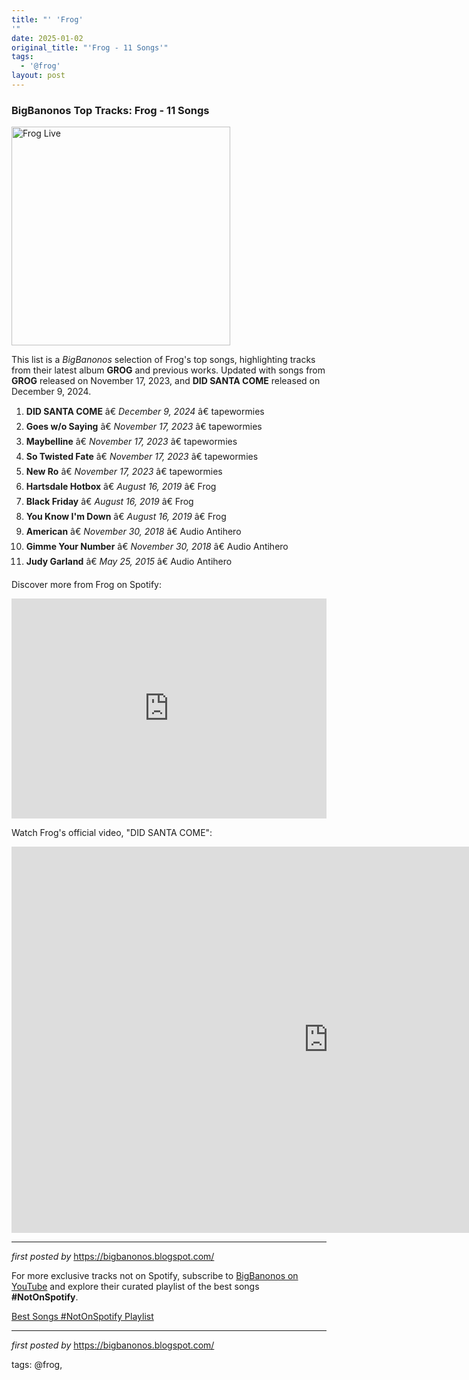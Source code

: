 ```yaml
---
title: "' 'Frog'
'"
date: 2025-01-02
original_title: "'Frog - 11 Songs'"
tags:
  - '@frog'
layout: post
---
```

<h3>BigBanonos Top Tracks: Frog - 11 Songs</h3>
<div class="separator"> <a href="https://start-track.com/wp-content/uploads/2023/12/Frog-Live-Photo-Credit-Innovacancy.com-by-Collin-Heroux-2-1600x1067.jpeg" > <img alt="Frog Live" border="0" height="350" src="https://start-track.com/wp-content/uploads/2023/12/Frog-Live-Photo-Credit-Innovacancy.com-by-Collin-Heroux-2-1600x1067.jpeg" /> </a>
</div> <p>This list is a <em>BigBanonos</em> selection of Frog's top songs, highlighting tracks from their latest album <strong>GROG</strong> and previous works. Updated with songs from <strong>GROG</strong> released on November 17, 2023, and <strong>DID SANTA COME</strong> released on December 9, 2024.</p> <ol> <li><strong>DID SANTA COME</strong> â€ <em>December 9, 2024</em> â€ tapewormies</li> <li><strong>Goes w/o Saying</strong> â€ <em>November 17, 2023</em> â€ tapewormies</li> <li><strong>Maybelline</strong> â€ <em>November 17, 2023</em> â€ tapewormies</li> <li><strong>So Twisted Fate</strong> â€ <em>November 17, 2023</em> â€ tapewormies</li> <li><strong>New Ro</strong> â€ <em>November 17, 2023</em> â€ tapewormies</li> <li><strong>Hartsdale Hotbox</strong> â€ <em>August 16, 2019</em> â€ Frog</li> <li><strong>Black Friday</strong> â€ <em>August 16, 2019</em> â€ Frog</li> <li><strong>You Know I'm Down</strong> â€ <em>August 16, 2019</em> â€ Frog</li> <li><strong>American</strong> â€ <em>November 30, 2018</em> â€ Audio Antihero</li> <li><strong>Gimme Your Number</strong> â€ <em>November 30, 2018</em> â€ Audio Antihero</li> <li><strong>Judy Garland</strong> â€ <em>May 25, 2015</em> â€ Audio Antihero</li>
</ol> <p>Discover more from Frog on Spotify:</p>
<iframe src="https://open.spotify.com/embed/playlist/5kNVTbd4uNVSE2DTSOIY5k?utm_source=generator" width="100%" height="352" frameBorder="0" allowfullscreen="" allow="autoplay; clipboard-write; encrypted-media; fullscreen; picture-in-picture" loading="lazy"></iframe> <p>Watch Frog's official video, "DID SANTA COME":</p>
<iframe width="1013" height="618" src="https://www.youtube.com/embed/mYjlgnUBgHw" title="DID SANTA COME" frameborder="0" allow="accelerometer; autoplay; clipboard-write; encrypted-media; gyroscope; picture-in-picture; web-share" referrerpolicy="strict-origin-when-cross-origin" allowfullscreen></iframe> <hr />
<p><em>first posted by</em> <a href="https://bigbanonos.blogspot.com/" rel="noopener" target="_new">https://bigbanonos.blogspot.com/</a></p>


<!--Subscribe and Playlist Links-->
<div>
    <p>For more exclusive tracks not on Spotify, subscribe to <a href="https://www.youtube.com/@BigBanonos" target="_blank">BigBanonos on YouTube</a> and explore their curated playlist of the best songs <strong>#NotOnSpotify</strong>.</p>
    <p><a href="https://www.youtube.com/playlist?list=PLtuNtuTatqI0kFahUCbtbfenC_ET5O_tr" target="_blank">Best Songs #NotOnSpotify Playlist<br /></a></p></div>

<hr />

<p><em>first posted by</em> <a href="https://bigbanonos.blogspot.com/" rel="noopener" target="_new">https://bigbanonos.blogspot.com/</a></p>

<p>tags: @frog,</p>
